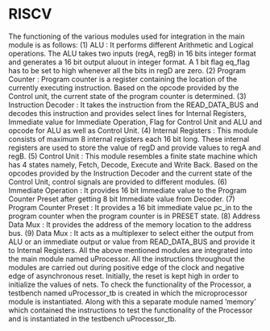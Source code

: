 # RISCV

The functioning of the various modules used for integration in the main module is as follows:
(1) ALU : It performs different Arithmetic and Logical operations. The ALU takes two inputs (regA, regB) in 16 bits integer format and generates
a 16 bit output aluout in integer format. A 1 bit flag eq_flag has to be set to high whenever all the bits in regD are zero.
(2) Program Counter : Program counter is a register containing the location of the currently executing instruction. Based on the opcode provided by the Control unit, the current state of the program counter is determined.
(3) Instruction Decoder : It takes the instruction from the READ_DATA_BUS and decodes this instruction and provides select lines for Internal Registers, Immediate value for Immediate Operation, Flag for Control Unit and ALU and opcode for ALU as well as Control Unit.
(4) Internal Registers : This module consists of maximum 8 internal registers each 16 bit long. These internal registers are used to store the value of regD and provide values to regA and regB.
(5) Control Unit : This module resembles a finite state machine which has 4 states namely, Fetch, Decode, Execute and Write Back. Based on the opcodes provided by the Instruction Decoder and the current state of the Control Unit, control signals are provided to different modules.
(6) Immediate Operation : It provides 16 bit Immediate value to the Program Counter Preset after getting 8 bit Immediate value from Decoder.
(7) Program Counter Preset : It provides a 16 bit immediate value pc_in to the program counter when the program counter is in PRESET state.
(8) Address Data Mux : It provides the address of the memory location to the address bus.
(9) Data Mux : It acts as a multiplexer to select either the output from ALU or an immediate output or value from READ_DATA_BUS and provide it to Internal Registers.
All the above mentioned modules are integrated into the main module named uProcessor. All the instructions throughout the modules are carried out during positive edge of the clock and negative edge of asynchronous reset. Initially, the reset is kept high in order to initialize the values of nets. To check the functionality of the Processor, a testbench
named uProcessor_tb is created in which the microprocessor module is instantiated. Along with this a separate module named ’memory’ which contained the instructions to test the functionality of the Processor and is instantiated in the testbench uProcessor_tb.
